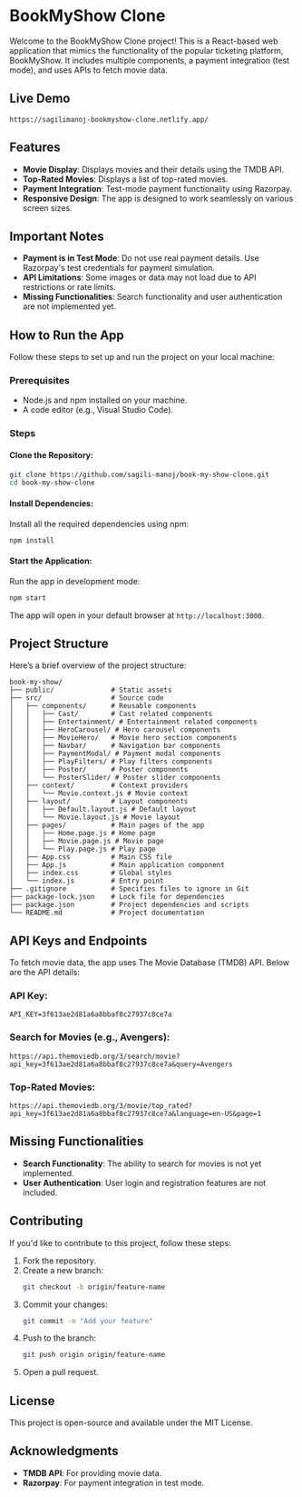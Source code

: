 # BookMyShow Clone
Welcome to the BookMyShow Clone project! This is a React-based web application that mimics the functionality of the popular ticketing platform, BookMyShow. It includes multiple components, a payment integration (test mode), and uses APIs to fetch movie data.

## Live Demo
   ```Link
   https://sagilimanoj-bookmyshow-clone.netlify.app/
```
## Features
- **Movie Display**: Displays movies and their details using the TMDB API.
- **Top-Rated Movies**: Displays a list of top-rated movies.
- **Payment Integration**: Test-mode payment functionality using Razorpay.
- **Responsive Design**: The app is designed to work seamlessly on various screen sizes.

## Important Notes
- **Payment is in Test Mode**: Do not use real payment details. Use Razorpay's test credentials for payment simulation.
- **API Limitations**: Some images or data may not load due to API restrictions or rate limits.
- **Missing Functionalities**: Search functionality and user authentication are not implemented yet.

## How to Run the App
Follow these steps to set up and run the project on your local machine:

### Prerequisites
- Node.js and npm installed on your machine.
- A code editor (e.g., Visual Studio Code).

### Steps
#### Clone the Repository:
```bash
git clone https://github.com/sagili-manoj/book-my-show-clone.git
cd book-my-show-clone
```

#### Install Dependencies:
Install all the required dependencies using npm:
```bash
npm install
```

#### Start the Application:
Run the app in development mode:
```bash
npm start
```
The app will open in your default browser at `http://localhost:3000`.

## Project Structure
Here’s a brief overview of the project structure:
```plaintext
book-my-show/
├── public/              # Static assets
├── src/                 # Source code
│   ├── components/      # Reusable components
│   │   ├── Cast/        # Cast related components
│   │   ├── Entertainment/ # Entertainment related components
│   │   ├── HeroCarousel/ # Hero carousel components
│   │   ├── MovieHero/   # Movie hero section components
│   │   ├── Navbar/      # Navigation bar components
│   │   ├── PaymentModal/ # Payment modal components
│   │   ├── PlayFilters/ # Play filters components
│   │   ├── Poster/      # Poster components
│   │   └── PosterSlider/ # Poster slider components
│   ├── context/         # Context providers
│   │   └── Movie.context.js # Movie context
│   ├── layout/          # Layout components
│   │   ├── Default.layout.js # Default layout
│   │   └── Movie.layout.js # Movie layout
│   ├── pages/           # Main pages of the app
│   │   ├── Home.page.js # Home page
│   │   ├── Movie.page.js # Movie page
│   │   └── Play.page.js # Play page
│   ├── App.css          # Main CSS file
│   ├── App.js           # Main application component
│   ├── index.css        # Global styles
│   └── index.js         # Entry point
├── .gitignore           # Specifies files to ignore in Git
├── package-lock.json    # Lock file for dependencies
├── package.json         # Project dependencies and scripts
└── README.md            # Project documentation
```

## API Keys and Endpoints
To fetch movie data, the app uses The Movie Database (TMDB) API. Below are the API details:

### API Key:
```plaintext
API_KEY=3f613ae2d81a6a8bbaf8c27937c8ce7a
```

### Search for Movies (e.g., Avengers):
```plaintext
https://api.themoviedb.org/3/search/movie?api_key=3f613ae2d81a6a8bbaf8c27937c8ce7a&query=Avengers
```

### Top-Rated Movies:
```plaintext
https://api.themoviedb.org/3/movie/top_rated?api_key=3f613ae2d81a6a8bbaf8c27937c8ce7a&language=en-US&page=1
```

## Missing Functionalities
- **Search Functionality**: The ability to search for movies is not yet implemented.
- **User Authentication**: User login and registration features are not included.

## Contributing
If you'd like to contribute to this project, follow these steps:

1. Fork the repository.
2. Create a new branch:
   ```bash
   git checkout -b origin/feature-name
   ```
3. Commit your changes:
   ```bash
   git commit -m "Add your feature"
   ```
4. Push to the branch:
   ```bash
   git push origin origin/feature-name
   ```
5. Open a pull request.

## License
This project is open-source and available under the MIT License.

## Acknowledgments
- **TMDB API**: For providing movie data.
- **Razorpay**: For payment integration in test mode.
